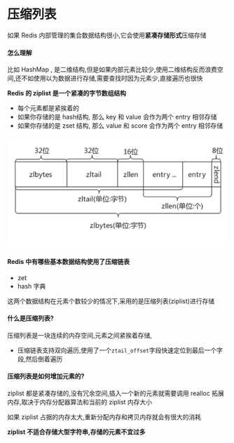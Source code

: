 # 压缩列表

如果 Redis 内部管理的集合数据结构很小,它会使用**紧凑存储形式**压缩存储

#### 怎么理解

比如 HashMap , 是二维结构,但是如果内部元素比较少,使用二维结构反而浪费空间,还不如使用以为数据进行存储,需要查找时因为元素少,直接遍历也很快

**Redis 的 ziplist 是一个紧凑的字节数组结构**

- 每个元素都是紧挨着的
- 如果你存储的是 hash结构, 那么 key 和 value 会作为两个 entry 相邻存储
- 如果你存储的是 zset 结构, 那么 value 和 score 会作为两个 entry 相邻存储

![image-20200630123738087](../../../assets/image-20200630123738087.png)



#### Redis 中有哪些基本数据结构使用了压缩链表

- zet 
- hash 字典

这两个数据结构在元素个数较少的情况下,采用的是压缩列表(ziplist)进行存储

#### 什么是压缩列表?

压缩列表是一块连续的内存空间,元素之间紧挨着存储,

- 压缩链表支持双向遍历,使用了一个`ztail_offset`字段快速定位到最后一个字段,然后倒着遍历

#### 压缩列表是如何增加元素的?

ziplist 都是紧凑存储的,没有冗余空间,插入一个新的元素就需要调用 realloc 拓展内存,取决于内存分配器算法和当前的 ziplist 内存大小

如果 ziplist 占据的内存太大,重新分配内存和拷贝内存就会有很大的消耗

**ziplist 不适合存储大型字符串,存储的元素不宜过多**



